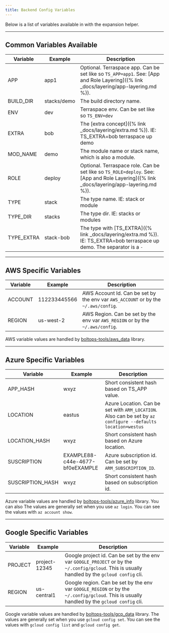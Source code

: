 ```yaml
---
title: Backend Config Variables
---
```


Below is a list of variables available in with the expansion helper.

___

## Common Variables Available

<div class="table-wrapper" markdown=1>

Variable | Example | Description
--- | --- | ---
APP | app1 | Optional. Terraspace app. Can be set like so `TS_APP=app1`. See: [App and Role Layering]({% link _docs/layering/app-layering.md %}).
BUILD_DIR | stacks/demo | The build directory name.
ENV | dev | Terraspace env. Can be set like so `TS_ENV=dev`
EXTRA | bob | The [extra concept]({% link _docs/layering/extra.md %}). IE: TS_EXTRA=bob terraspace up demo
MOD_NAME | demo | The module name or stack name, which is also a module.
ROLE | deploy | Optional. Terraspace role. Can be set like so `TS_ROLE=deploy`. See: [App and Role Layering]({% link _docs/layering/app-layering.md %}).
TYPE | stack | The type name. IE: stack or module
TYPE_DIR | stacks | The type dir. IE: stacks or modules
TYPE_EXTRA | stack-bob | The type with [TS_EXTRA]({% link _docs/layering/extra.md %}). IE: TS_EXTRA=bob terraspace up demo. The separator is a `-`

</div>

___

## AWS Specific Variables

<div class="table-wrapper" markdown=1>

Variable | Example | Description
--- | --- | ---
ACCOUNT | 112233445566 | AWS Account Id. Can be set by the env var `AWS_ACCOUNT` or by the `~/.aws/config`.
REGION | us-west-2 | AWS Region. Can be set by the env var `AWS_REGION` or by the `~/.aws/config`.

</div>

AWS variable values are handled by [boltops-tools/aws_data](https://github.com/boltops-tools/aws_data) library.

___

## Azure Specific Variables

<div class="table-wrapper" markdown=1>

Variable | Example | Description
--- | --- | ---
APP_HASH | wxyz | Short consistent hash based on TS_APP value.
LOCATION         | eastus | Azure Location. Can be set with `ARM_LOCATION`. Also can be set by `az configure --defaults location=westus`
LOCATION_HASH | wxyz | Short consistent hash based on Azure location.
SUSCRIPTION      | EXAMPLE88-c44e-4677-bf0eEXAMPLE | Azure subscription id. Can be set by `ARM_SUBSCRIPTION_ID`.
SUSCRIPTION_HASH | wxyz | Short consistent hash based on subscription id.

</div>

Azure variable values are handled by [boltops-tools/azure_info](https://github.com/boltops-tools/azure_info) library. You can also The values are generally set when you use `az login`.  You can see the values with `az account show`.

___

## Google Specific Variables

<div class="table-wrapper" markdown=1>

Variable | Example | Description
--- | --- | ---
PROJECT | project-12345 | Google project id. Can be set by the env var `GOOGLE_PROJECT` or by the `~/.config/gcloud`. This is usually handled by the `gcloud config` cli.
REGION | us-central1 | Google region. Can be set by the env var `GOOGLE_REGION` or by the `~/.config/gcloud`. This is usually handled by the `gcloud config` cli.

</div>

Google variable values are handled by [boltops-tools/gcp_data](https://github.com/boltops-tools/gcp_data) library. The values are generally set when you use `gcloud config set`.  You can see the values with `gcloud config list` and `gcloud config get`.
